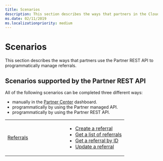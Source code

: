 ```yaml
---
title: Scenarios
description: This section describes the ways that partners in the Cloud Solution Provider program can use the Partner Center API to programmatically manage customer accounts, partner accounts, orders, subscriptions, support, and billing.
ms.date: 02/11/2019
ms.localizationpriority: medium
---
```


# Scenarios

This section describes the ways that partners use the Partner REST API to programmatically manage referrals.

## <span id="Scenarios_supported_by_the_Partner_REST_API"/><span id="scenarios_supported_by_the_partner_rest_api"/><span id="SCENARIOS_SUPPORTED_BY_THE_PARTNER_REST_API"/>Scenarios supported by the Partner REST API


All of the following scenarios can be completed three different ways:

 - manually in the [Partner Center](https://go.microsoft.com/fwlink/p/?LinkId=620294) dashboard.
 - programmatically by using the Partner managed API.
 - programmatically by using the Partner REST API.

<table>
  <colgroup>
    <col width="50%" />
    <col width="50%" />
  </colgroup>
  <tbody>
    <tr>
      <td>
        <a href="referrals.md">Referrals</a></td>
      <td>
        <ul>
          <li><a href="create-a-referral.md">Create a referral</a></li> 
          <li><a href="get-a-list-of-referrals.md">Get a list of referrals</a></li> 
          <li><a href="get-a-referral-by-id.md">Get a referral by ID</a></li> 
          <li><a href="update-a-referral.md">Update a referral</a></li> 
        </ul>
      </td>
    </tr>
  </tbody>
</table>
